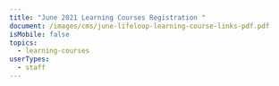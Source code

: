 ```yaml
---
title: "June 2021 Learning Courses Registration "
document: /images/cms/june-lifeloop-learning-course-links-pdf.pdf
isMobile: false
topics:
  - learning-courses
userTypes:
  - staff
---
```

